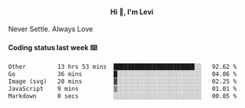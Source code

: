 <h4 style="text-align: center;">Hi 👋, I'm Levi</h4>  Never Settle. Always Love
<!---<img align="right" alt="Coding" width="300" src="https://i.pinimg.com/originals/81/17/8b/81178b47a8598f0c81c4799f2cdd4057.gif"></p> --->

#### Coding status last week ⌨️

<!--START_SECTION:waka-->

```txt
Other         13 hrs 53 mins  ███████████████████████░░   92.62 %
Go            36 mins         █░░░░░░░░░░░░░░░░░░░░░░░░   04.06 %
Image (svg)   20 mins         ▓░░░░░░░░░░░░░░░░░░░░░░░░   02.25 %
JavaScript    9 mins          ▒░░░░░░░░░░░░░░░░░░░░░░░░   01.01 %
Markdown      0 secs          ░░░░░░░░░░░░░░░░░░░░░░░░░   00.05 %
```

<!--END_SECTION:waka-->

